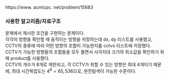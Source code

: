 https://www. acmicpc. net/problem/15683

### 사용한 알고리즘/자료구조

문제에서 제시한 조건을 구현하는 문제이다.  
각각의 방향을 확인할 때 움직이는 방향을 저장하는데 dx, dy 리스트를 사용했고,
CCTV의 종류에 따라 어떤 방향의 조합이 가능한지를 cctvs 리스트에 저장했다.  
CCTV가 가능한 방향들의 조합들을 모두 돌면서 사각지대 크기의 최소값을 확인하기 위해 product를 사용했다.  
CCTV의 개수가 8개로 제한되고, 각 CCTV가 취할 수 있는 방향은 최대 4개이기 때문에,
최대 시간복잡도는 $4^8=65,536$으로, 완전탐색이 가능한 수준이다.
